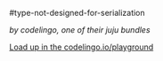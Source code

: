 #type-not-designed-for-serialization

_by codelingo, one of their juju bundles_


[Load up in the codelingo.io/playground](https://codelingo.io/playground/?repo=github.com/codelingo/hub&dir=tenets/codelingo/juju/type-not-designed-for-serialization&tenet=codelingo/juju/type-not-designed-for-serialization)
